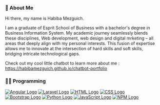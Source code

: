 ### 👩 About Me 

Hi there, my name is Habiba Mezguich.

I am a graduate of Esprit School of Business with a bachelor's degree in Business Information System. My academic journey seamlessly blends these disciplines, Web development, web design and digital mrketing – all areas that deeply align with my personal interests. This fusion of expertise allows me to innovate at the intersection of hard skills and soft skills, bridging intricate technological gaps.

Check out my cool little chatbot to learn more about me :
https://habibamezguich.github.io/chatbot-portfolio 


### 👨‍💻 Programming

[![Angular Logo](https://www.vectorlogo.zone/logos/angular/angular-ar21.svg)](https://angular.com/)
[![Laravel Logo](https://www.vectorlogo.zone/logos/laravel/laravel-ar21.svg)](https://laravel.com/)
[![HTML Logo](https://www.vectorlogo.zone/logos/w3_html5/w3_html5-ar21.svg)](https://html.com/)
[![CSS Logo](https://www.vectorlogo.zone/logos/w3_css/w3_css-ar21.svg)](https://css.com/)
[![Bootstrap Logo](https://www.vectorlogo.zone/logos/getbootstrap/getbootstrap-ar21.svg)](https://bootstrap.com/)
[![Python Logo](https://www.vectorlogo.zone/logos/python/python-ar21.svg)](https://python.com/)
[![JavaScript Logo](https://www.vectorlogo.zone/logos/javascript/javascript-ar21.svg)](https://javascript.com/)
[![NPM Logo](https://www.vectorlogo.zone/logos/npmjs/npmjs-ar21.svg)](https://npm.com/)
